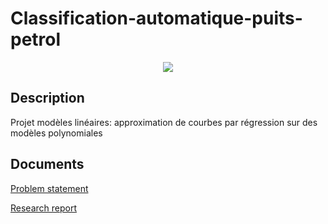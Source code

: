 # Classification-automatique-puits-petrol

<p align="center">
  <img src="http://www.marcelgreen.com/v2/assets/upload/00009/puits-petroles_01c200fa.jpg"/>
</p>


## Description
Projet modèles linéaires: approximation de courbes par régression sur des modèles polynomiales

## Documents
[Problem statement](https://github.com/satacroteam/Classification-automatique-puits-petrol/blob/master/Enonce.pdf)

[Research report](https://github.com/satacroteam/Classification-automatique-puits-petrol/blob/master/Classification_puits_petrol.pdf)

